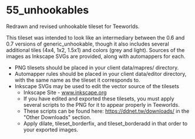 # 55_unhookables
Redrawn and revised unhookable tileset for Teeworlds.

This tileset was intended to look like an intermediary between the 0.6 and 0.7 versions of generic_unhookable, though it also includes several additional tiles (4x4, 1x2, 1.5x1) and colors (grey and light). Sources of the images as Inkscape SVGs are provided, along with automappers for each.

  - PNG tilesets should be placed in your client data/mapres/ directory.
  - Automapper rules should be placed in your client data/editor directory, with the same name as the tileset it corresponds to.
  - Inkscape SVGs may be used to edit the vector source of the tilesets
    - Inkscape Site - www.inkscape.org
    - If you have edited and exported these tilesets, you must apply several scripts to the PNG for it to appear properly in Teeworlds. 
    - These scripts can be found here: https://ddnet.tw/downloads/ in the "Other Downloads" section.
    - Apply dilate, tileset_borderfix, and tileset_borderadd in that order to your exported images.
